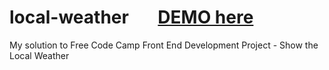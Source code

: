 # local-weather   &nbsp; &nbsp; &nbsp; [DEMO here](https://ziweidream.github.io/local-weather/)
My solution to Free Code Camp Front End Development Project - Show the Local Weather
